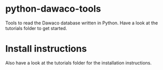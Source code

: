 # python-dawaco-tools
Tools to read the Dawaco database written in Python. Have a look at the tutorials folder to get started.

# Install instructions
Also have a look at the tutorials folder for the installation instructions.
